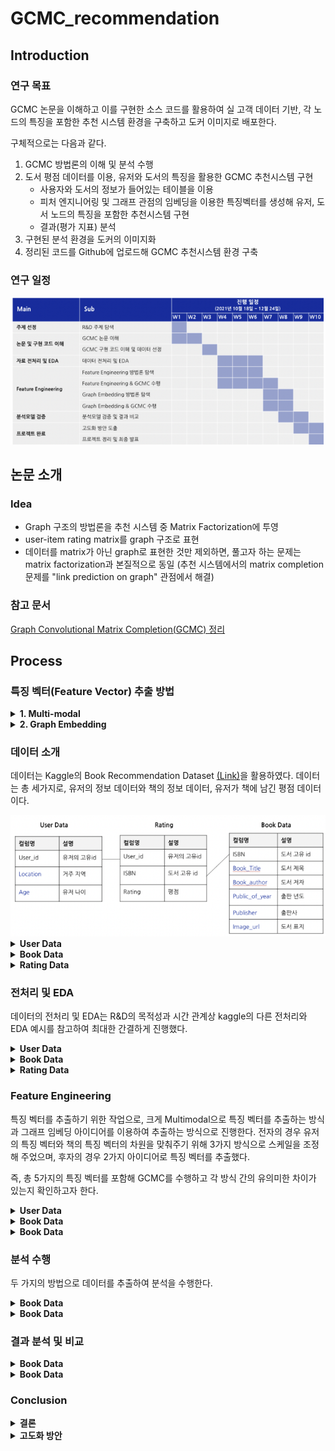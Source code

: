 # GCMC_recommendation

## Introduction

### 연구 목표

GCMC 논문을 이해하고 이를 구현한 소스 코드를 활용하여 실 고객 데이터 기반, 각 노드의 특징을 포함한 추천 시스템 환경을 구축하고 도커 이미지로 배포한다.

구체적으로는 다음과 같다.

1. GCMC 방법론의 이해 및 분석 수행
2. 도서 평점 데이터를 이용, 유저와 도서의 특징을 활용한 GCMC 추천시스템 구현
    - 사용자와 도서의 정보가 들어있는 테이블을 이용
    - 피처 엔지니어링 및 그래프 관점의 임베딩을 이용한 특징벡터를 생성해 유저, 도서 노드의 특징을 포함한 추천시스템 구현
    - 결과(평가 지표) 분석
3. 구현된 분석 환경을 도커의 이미지화
4. 정리된 코드를 Github에 업로드해 GCMC 추천시스템 환경 구축

### 연구 일정
<div style="text-align: center;">
  <img src="./images/wbs.png" /> <br>
</div>



## 논문 소개

### Idea

- Graph 구조의 방법론을 추천 시스템 중 Matrix Factorization에 투영
- user-item rating matrix를 graph 구조로 표현
- 데이터를 matrix가 아닌 graph로 표현한 것만 제외하면, 풀고자 하는 문제는 matrix factorization과 본질적으로 동일 (추천 시스템에서의 matrix completion 문제를 "link prediction on graph" 관점에서 해결)

### 참고 문서

<a href="https://github.com/museongkim0/GCMC_recommendation/blob/main/Reference/GCMC%20%EC%B6%94%EC%B2%9C%EC%95%8C%EA%B3%A0%EB%A6%AC%EC%A6%98.docx">Graph Convolutional Matrix Completion(GCMC) 정리</a>

## Process
### 특징 벡터(Feature Vector) 추출 방법

<details><summary> <b> 1. Multi-modal </b> </summary>

노드 테이블에 존재하는 텍스트, 이미지 등의 특징들을 함께 사용하기 위해 Multi-modal을 사용한다.
<div style="text-align: center;">
  <img src="./images/multi_modal.png" /> <br>
</div>

</details>

<details><summary> <b> 2. Graph Embedding </b> </summary>

소셜네트워크, 지식그래프와 같이 유저, 아이템 각각의 그래프를 생성하고 centrality, 그래프 임베딩(gnn, node2vec 등)을 통해 특징 벡터를 추출하여 분석을 진행한다.

<div style="text-align: center;">
  <img src="./images/graph_embedding.png" /> <br>
</div>

</details>

### 데이터 소개
데이터는 Kaggle의 Book Recommendation Dataset <a href="https://www.kaggle.com/datasets/arashnic/book-recommendation-dataset">(Link)</a>을 활용하였다. 데이터는 총 세가지로, 유저의 정보 데이터와 책의 정보 데이터, 유저가 책에 남긴 평점 데이터이다.

<div style="text-align: center;">
  <img src="./images/dataset.png" /> <br>
</div>

<details><summary> <b> User Data </b> </summary>

User Data는 총 278,858개의 레코드가 존재하며 int type의 User-ID, string type의 Location, float type의 Age로 구성되어 있다.

<div style="text-align: center;">
  <img src="./images/user_data.png" /> <br>
</div>

</details>

<details><summary> <b> Book Data </b> </summary>

Book Data의 경우 총 271,360개의 레코드가 존재하며 string type의 ISBN, Book-Title, Book-Author, Publisher, Image-URL-S, Image-URL-M, Image-URL-L, int type의 Year-Of-Publication으로 구성되어 있다.

<div style="text-align: center;">
  <img src="./images/book_data.png" /> <br>
</div>


</details>

<details><summary> <b> Rating Data</b> </summary>

Rating Data의 경우 총 1,149,780개의 레코드가 존재하며, User Data의 User-ID, Book Data의 ISBN, 0-10 사이의 int 값인 Book-Rating으로 구성되어 있다.

<div style="text-align: center;">
  <img src="./images/rating_data.png" /> <br>
</div>

</details>

### 전처리 및 EDA
데이터의 전처리 및 EDA는 R&D의 목적성과 시간 관계상 kaggle의 다른 전처리와 EDA 예시를 참고하여 최대한 간결하게 진행했다. 	

<details><summary> <b> User Data </b> </summary>

User Data의 경우, 결측치는 다음과 같다.

| Column   | Missing Values |
|----------|----------------|
| User-ID  | 0              |
| Location | 92             |
| Age      | 110762         |

어느 컬럼 중 하나라도 결측치가 존재하는 레코드 수는 ​​110,802이며, 이를 모두 제거한 User Data의 레코드 수는 168,056이다.

</details>

<details><summary> <b> Book Data </b> </summary>

Book Data의 경우, 결측치는 다음과 같다.

| Column              | Missing Values |
|---------------------|----------------|
| Book-Title          | 0              |
| Book-Author         | 1              |
| Year-Of-Publication | 0              |
| Publisher           | 2              |
| Image-URL-S         | 0              |
| Image-URL-M         | 0              |
| Image-URL-L         | 3              |

결측치를 모두 ‘unknown’으로 대치한 뒤, 출판 연도가 0인 4,618개의 레코드를 제거했다. 이후, 값이 하나씩 밀려들어가 있는 레코드 값을 올바르게 대치해 준 Book Data의 레코드 수는 총 266,742이다.		

</details>

<details><summary> <b> Rating Data </b> </summary>	

User Data와 Book Data의 전처리를 진행하면서 삭제된 User와 Book의 ID는 Rating에서도 제거해주어야 한다.

제거된 후 Rating의 총 레코드 수는 742,830이며, 평점이 0인 477,365건을 추가적으로 제거했다.
 
데이터가 지나치게 sparse해지는 것을 방지하기 위해 10권 이상의 책에 평점을 남긴 유저와 받은 평점이 10개 이상인 책만을 추출하여 최종적으로 265,465개의 레코드를 가진 Rating Data와 4353개의 User Data, 2160개의 Book Data를 추출하였다.

</details>

### Feature Engineering
특징 벡터를 추출하기 위한 작업으로, 크게 Multimodal으로 특징 벡터를 추출하는 방식과  그래프 임베딩 아이디어를 이용하여 추출하는 방식으로 진행한다. 전자의 경우 유저의 특징 벡터와 책의 특징 벡터의 차원을 맞춰주기 위해 3가지 방식으로 스케일을 조정해 주었으며, 후자의 경우 2가지 아이디어로 특징 벡터를 추출했다. 

즉, 총 5가지의 특징 벡터를 포함해 GCMC를 수행하고 각 방식 간의 유의미한 차이가 있는지 확인하고자 한다.

<details><summary> <b> User Data </b> </summary>

User Data의 경우 Location과 Age 두 가지 컬럼이 존재하므로 Multimodal 개념을 적용하지 않고 Location 컬럼에 대한 크롤링만 진행한다.<br><br>

**위치 정보 크롤링**

User의 Location 컬럼의 경우,  ‘도시, 국가'의 형식의 문자열로 구성되어 있다. 그러나 아래의 ‘nyc, new york, usa’와 같이 같은 표현이 중복되기도 하며 일관적이지 않다는 것을 확인했다. 이를 구글맵에 검색해 위도와 경도를 추출하는 방식으로 가공한다면 지리적인 특성을 보다 반영하고 일관성을 유지할 수 있을 것이라고 판단해 크롤링을 진행하였다.

크롤링에 앞서, 문자열에서 ‘n/a’ 표현이나 불필요한 문장 부호를 제거해주었으며 크롤러는 구글맵에 가공된 문자열을 포함해 위치 정보를 검색하면 약 5초 뒤에 url이 변경되며 위도와 경도 정보를 포함하는 것을 이용해 제작하였다. <a href="https://github.com/museongkim0/GCMC_recommendation/blob/main/Preprocessing/Location_Crawling.ipynb">(Link)</a>

<div style="text-align: center;">
  <img src="./images/crawling.png" /> <br>
</div><br><br>

**Scaling**

StandardScaler를 이용해 각 컬럼별 데이터의 스케일을 맞춰주는 작업을 진행했다.	

</details>

<details><summary> <b> Book Data </b> </summary>
Multimodal
Book Data에서 Book Title 컬럼은 Text Embedding을, Image-URL컬럼은 Image Embedding을, Book Author, Publisher는 Categorical Embedding을 진행하고 Publication_year의 경우 StandardScaler를 이용해 스케일을 조정해주었다.

Text Embedding
SBERT의 clip-ViT-B-32모델을 이용해 임베딩을 진행했다. 위 모델은 이미지와 텍스트를 같은 벡터 공간으로 임베딩하는데 유용하다. 텍스트 임베딩 벡터의 차원은 512이다.

Image Embedding
Image-URL컬럼의 경우 이미지를 다운로드 받을 수 있는 링크로 구성되어 있다. 이를 다운로드받아 리스트에 append하며 이미지가 존재하지 않는 경우 검정 이미지를 생성해 이를 append해주었다. 임베딩 결과는 텍스트 임베딩 벡터와 마찬가지로 한 이미지가 512개의 값으로 표현된다.

Categorical Embedding
Author와 Publisher의 경우 고유값 리스트를 생성한 뒤, binary encoder를 이용해 인코딩을 진행했다. binary encoder를 이용하면 one-hot encoding을 이용하는 것보다 dense한 벡터를 추출할 수 있다. 임베딩 결과 author는 8개, publisher는 10개의 이진 벡터를 추출했다.

Dimension Scaling
특징 벡터를 포함해 GCMC를 수행하기 위해서는 유저와 책의 특징 벡터의 열의 차원을 통일시켜주어야 한다. User의 특징 벡터의 경우 3, Book의 특징 벡터의 경우 1042이므로 이를 통일된 D로 스케일링하는 것을 목적으로 한다.

본 R&D에서는 PCA. Neural Network, Variational AutoEncoder의 세 가지 방식으로 차원을 통일하고자 한다.

PCA
PCA(Principal component analysis)는 고차원의 데이터를 저차원의 데이터로 환원시키는 데 사용되며 표본의 차이를 가장 잘 나타내는 성분들로 분해하는 기법이다.
PCA의 경우 User Data의 열 차원 수에 맞춰 주성분의 수를 3으로 설정하였다.

Variational AutoEncoder
VAE는 기존 데이터의 확률 분포를 유지하여 새로운 데이터를 생성하는 모델이다. VAE의 경우 PCA와 마찬가지로 User Data의 열 차원 수에 맞춰 주성분의 수를 3으로 설정하였다.

Neural Network
NN을 이용한 방식은 앞선 두가지 방식과는 다르게 User와 Book의 특징 벡터 차원을 9로 설정하였다. User의 경우 3에서 9차원으로 차원이 증가하며, Book의 경우 1042에서 9차원으로 축소된다. 

</details>

<details><summary> <b> Book Data </b> </summary>
Graph Embedding
기존의 분석방법론에서 아이디어는 유저, 북 각각의 소셜네트워크나 지식그래프를 그래프 임베딩을 통해 side information으로 이용하여, feature engineering을 통해 구한 특징벡터와 함께 사용하는 것이었다. 
하지만 해당 데이터의 유저, 북 테이블을 이용하여 별도의 소셜 네트워크, 지식그래프를 형성하는 것은 불가하다고 판단하여 그래프 임베딩을 feature vector로 사용하는 2가지 아이디어를 이용해 분석을 진행한다.

Idea1


User/Book Feature를 이용하여 유사도를 계산한 후 fully connected 그래프를 형성한다. 그리고 유사도가 비슷한 노드가 가깝게 위치하도록 그래프 임베딩을 진행한다.

Idea 2


User/Book Feature를 이용하여 그래프를 형성한 후 node2vec을 이용하여  유사한 노드가 가깝게 위치하도록 그래프 임베딩을 진행한다.

</details>

### 분석 수행 

두 가지의 방법으로 데이터를 추출하여 분석을 수행한다.

<details><summary> <b> Book Data </b> </summary>
10권 이상의 책에 평점을 남긴 유저 & 10명 이상의 유저가 평점을 남긴 책 데이터

edge가 많은 node를 추출하여 많은 연결성과 정보를 바탕으로 콜드 스타트 문제를 보완하여 학습시킨다.

Feature Vector가 없는 경우



Multi modal - PCA

		
Multi modal - VAE
		
Multi modal - Neural network



Graph Embedding Idea1



Graph Embedding Idea2



</details>

<details><summary> <b> Book Data </b> </summary>
1~10점의 평점이 고르게 분포된 데이터

기존의 데이터는 점수별 불균형 문제를 고려하지 않았으므로 가장 레코드 수가 적은 1점의 레코드 수 870에 맞춰 총 8700개의 데이터를 추출했다. 점수가 고르게 분포된 데이터를 이용하여 클래스 불균형의 문제를 보완하여 학습시킨다.

Feature Vector가 없는 경우



Multi modal - PCA



Multi modal - VAE



Multi modal - Neural network



Graph Embedding Idea2


</details>

### 결과 분석 및 비교

<details><summary> <b> Book Data </b> </summary>
10권 이상의 책에 평점을 남긴 유저 & 10명 이상의 유저가 평점을 남긴 책 데이터

[성능] 대체적으로 모든 방법의 Test RMSE가 3점에서 시작되어 2점으로 끝나는 비슷한 성능을 보였음

Feature Engineering에서 그래프 임베딩을 통해 특징벡터를 추출하는 그래프 임베딩 아이디어2 방법이 가장 좋은 성능을 보임.
이는  node2vec을 이용하여 그래프의 구조적인 관점에서 유사한 노드를 가까운 위치에 임베딩 한 것이 결과에 긍정적인 영향을 미쳤다는 것을 확인할 수 있음

[과적합] rmse가 줄어들다가 어느순간부터 늘어나는 추세를 보이는 부분은 트레인셋에 오버피팅이 되었다고 생각할 수 있고 적절한 epoch설정이 필요로해 보임

[optimizer] epoch 0~200에서 급격하게 학습이 되는 것을 알 수 있고 이는 optimizer Adam의 특성에 부합한다고 볼 수 있음

[클래스 불균형] 예측값과 실제 값을 출력해 본 결과 대부분 5 이상의 값으로만 예측을 하며 낮은 점수에 대해 예측 성능이 낮은 것을 확인하였고, 본 데이터에 5-10점의 데이터가 많음에도 불구하고 클래스 불균형 문제를 고려하지 않은 결과라고 판단됨

1~10점의 평점이 고르게 분포된 데이터
[과적합] 트레인셋은 계속 학습이 되는 반면, 테스트셋은 성능이 점점 떨어지는 것을 보아 트레인셋에 과적합 되어가고 있다고 유추할 수 있음. 

[데이터] 클래스 불균형 문제를 해결했기 때문에 불균형한 A 데이터에 비해 성능이 향상될 것이라고 예측했으나 가정이 만족되지 않았음. 
이는  A의 데이터와 달리 데이터의 양 자체도 크게 감소하였으며  여러 유저에게 평점을 받은 아이템이 없어 그래프가 sparse해졌기 떄문에 edge에 대한 encoder에서의 학습이 부족해 결과가 좋지 않았다고 생각됨.

[cold start] sparse한 그래프에서 feature vector, 그래프 임베딩을 이용하면 cold start 문제를 어느정도 보완할 수 있을 것이라 생각하였지만 이를 이용한 분석에서도 좋지 않은 성능을 보임.
이는 로우 데이터를 잘 나타내는 Feature Engineering을 하지 못하였거나 데이터가 부족하여 결과가 좋지 않았다고 생각됨.

</details>

<details><summary> <b> Book Data </b> </summary>
하이퍼 파라미터 튜닝

다음은 고도화를 위해 진행한 모델의 하이퍼파라미터 튜닝 결과이다.
하이퍼 파라미터 튜닝은 A(10권 이상의 책에 평점을 남긴 유저 & 10명 이상의 유저가 평점을 남긴 책 데이터) 데이터에 한해서 진행하였다.



이를 통해 Optimizer인 Adam의 특성상 Epoch가 150~200쯤에서 대부분의 학습이 이루어지며 Learning Rate는 값이 작을 수록 학습률이 높아지고 hidden layer의 수가 많을수록 학습이 잘 되며 Drop out이 작을 수록 학습이 잘 된다는 결론을 내릴 수 있었으며 최종 RMSE를 1.67로 모델의 성능을 더욱 향상 시킬 수 있었다.
Hidden Layer, Drop out과 같은 하이퍼파라미터는 성능과 계산량이 Trade Off 관계이므로 값이 클수록 학습이 잘되지만 시간이 오래 걸리기 때문에 지금보다 더욱 많은 데이터를 다룰 때에는 어느정도의 성능을 포기하더라도 계산량을 줄이는 등 적절한 튜닝이 필요함을 알 수 있었다.

</details>

### Conclusion

</details>

<details><summary> <b> 결론 </b> </summary>

관계가 많은 첫번째 데이터에서 모든 방법이 전체적으로 학습이 잘 이루어지고, Graph Embedding Idea 2가 가장 좋은 성능을 가진 결과를 통해 기존의 논문에서 GCN을 이용해 주변의 정보를 Latent Vector로 generalization하여 분석을 수행하면 유저와 아이템의 Densed Feature를 사용할 수 있어 더 좋은 성능의 결과를 도출할 수 있을 것이라는 가설을 충족할 수 있었다.

반면에 클래스 불균형을 해결한 sparse한 두번째 데이터에서 학습이 거의 이루어지지 않은 결과를 통해 기존의 논문에서 Feature Engineering을 통해 Cold Start문제를 보완할 수 있을 것이라는 가설이 충족되지 않음을 알 수 있었다. 하지만 이는 Feature Engineering과정에서 Multimodal을 사용하는 과정과 Dimension Scaling 과정에서 적절한 하이퍼파라미터 튜닝을 통해 최종 Feature Vector가 로우 데이터를 잘 설명하는지 검증을 하는 과정이 생략되었고, 전체 데이터를 이용한 학습이 아닌 데이터의 일부를 추출하여 적은 양의 데이터로 학습을 하였기 때문에 아직 가설이 틀렸다고 말할 수 없는 부분이다. 추후에 이러한 과정 이후에도 학습이 제대로 이루어지지 않는다면 논문의 가설은 충족되지 않는다고 결론을 내릴 수 있을 것이다.

</details>

<details><summary> <b> 고도화 방안 </b> </summary>

**A. Feature Engineering 과정에서의 하이퍼 파라미터 튜닝**

1. Node2Vec
2. PCA
3. VAE
4. Neural Net

특징을 추출하는 과정에서 추출된 특징이 로우데이터를 잘 설명하도록 하이퍼파라미터 튜닝이 필요함

**B. GCMC 모델에서의 하이퍼 파라미터 튜닝**

1. Epoch
2. Learning Rate
3. Hidden Layer
4. Drop Out
5. Accumulation Function

각 데이터에 적합한 모델의 하이퍼파라미터 설정을 통해 향상된 결과를 도출할 수 있음

**C. 보다 많은 데이터를 수집해 지식 그래프 생성**

ex) 책 정보를 크롤링하여 장르 데이터 추가 수집/유저 간 연결망.. 

**D. 그래프 오버샘플링 방법 탐색**

기존의 오버샘플링 방법은 새로운 관계를 생성해야하는 본 분석문제에 적합하지 않으므로 그래프적 관점의 오버샘플링 방법 탐색 필요

ex) Graph SMOTE

**E. 실 고객 데이터 기반의 GCMC 수행**

ex) 유저 간의 소셜네트워크, 아이템의 지식그래프를 별도로 생성 가능한 충분한 데이터

충분한 데이터를 통해 유저와 아이템 사이의 평점 그래프 외에도 유저 간의 소셜 네트워크, 아이템 간의 지식 그래프 등을 생성할 수 있다면 GNN, GCN, GraphSAGE 등 다양한 그래프 임베딩을 통해 그래프의 정보를 담아 Cold Start문제를 보완할 수 있을 것이라 예상됨

</details>